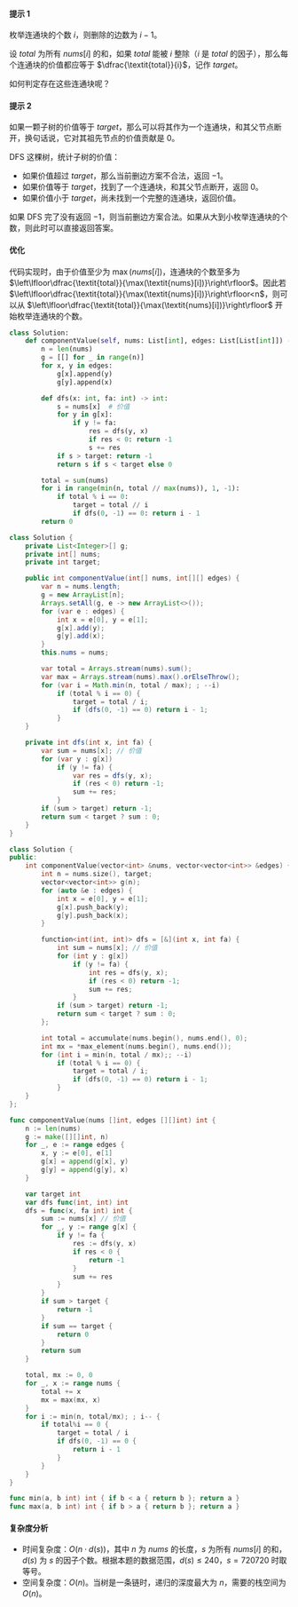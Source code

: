 #### 提示 1

枚举连通块的个数 $i$，则删除的边数为 $i-1$。

设 $\textit{total}$ 为所有 $\textit{nums}[i]$ 的和，如果 $\textit{total}$ 能被 $i$ 整除（$i$ 是 $\textit{total}$ 的因子），那么每个连通块的价值都应等于 $\dfrac{\textit{total}}{i}$，记作 $\textit{target}$。

如何判定存在这些连通块呢？

#### 提示 2

如果一颗子树的价值等于 $\textit{target}$，那么可以将其作为一个连通块，和其父节点断开，换句话说，它对其祖先节点的价值贡献是 $0$。

DFS 这棵树，统计子树的价值：

- 如果价值超过 $\textit{target}$，那么当前删边方案不合法，返回 $-1$。
- 如果价值等于 $\textit{target}$，找到了一个连通块，和其父节点断开，返回 $0$。
- 如果价值小于 $\textit{target}$，尚未找到一个完整的连通块，返回价值。

如果 DFS 完了没有返回 $-1$，则当前删边方案合法。如果从大到小枚举连通块的个数，则此时可以直接返回答案。

#### 优化

代码实现时，由于价值至少为 $\max(\textit{nums}[i])$，连通块的个数至多为 $\left\lfloor\dfrac{\textit{total}}{\max(\textit{nums}[i])}\right\rfloor$。因此若 $\left\lfloor\dfrac{\textit{total}}{\max(\textit{nums}[i])}\right\rfloor<n$，则可以从 $\left\lfloor\dfrac{\textit{total}}{\max(\textit{nums}[i])}\right\rfloor$ 开始枚举连通块的个数。

```py [sol1-Python3]
class Solution:
    def componentValue(self, nums: List[int], edges: List[List[int]]) -> int:
        n = len(nums)
        g = [[] for _ in range(n)]
        for x, y in edges:
            g[x].append(y)
            g[y].append(x)

        def dfs(x: int, fa: int) -> int:
            s = nums[x]  # 价值
            for y in g[x]:
                if y != fa:
                    res = dfs(y, x)
                    if res < 0: return -1
                    s += res
            if s > target: return -1
            return s if s < target else 0

        total = sum(nums)
        for i in range(min(n, total // max(nums)), 1, -1):
            if total % i == 0:
                target = total // i
                if dfs(0, -1) == 0: return i - 1
        return 0
```

```java [sol1-Java]
class Solution {
    private List<Integer>[] g;
    private int[] nums;
    private int target;

    public int componentValue(int[] nums, int[][] edges) {
        var n = nums.length;
        g = new ArrayList[n];
        Arrays.setAll(g, e -> new ArrayList<>());
        for (var e : edges) {
            int x = e[0], y = e[1];
            g[x].add(y);
            g[y].add(x);
        }
        this.nums = nums;

        var total = Arrays.stream(nums).sum();
        var max = Arrays.stream(nums).max().orElseThrow();
        for (var i = Math.min(n, total / max); ; --i)
            if (total % i == 0) {
                target = total / i;
                if (dfs(0, -1) == 0) return i - 1;
            }
    }

    private int dfs(int x, int fa) {
        var sum = nums[x]; // 价值
        for (var y : g[x])
            if (y != fa) {
                var res = dfs(y, x);
                if (res < 0) return -1;
                sum += res;
            }
        if (sum > target) return -1;
        return sum < target ? sum : 0;
    }
}
```

```cpp [sol1-C++]
class Solution {
public:
    int componentValue(vector<int> &nums, vector<vector<int>> &edges) {
        int n = nums.size(), target;
        vector<vector<int>> g(n);
        for (auto &e : edges) {
            int x = e[0], y = e[1];
            g[x].push_back(y);
            g[y].push_back(x);
        }

        function<int(int, int)> dfs = [&](int x, int fa) {
            int sum = nums[x]; // 价值
            for (int y : g[x])
                if (y != fa) {
                    int res = dfs(y, x);
                    if (res < 0) return -1;
                    sum += res;
                }
            if (sum > target) return -1;
            return sum < target ? sum : 0;
        };

        int total = accumulate(nums.begin(), nums.end(), 0);
        int mx = *max_element(nums.begin(), nums.end());
        for (int i = min(n, total / mx);; --i)
            if (total % i == 0) {
                target = total / i;
                if (dfs(0, -1) == 0) return i - 1;
            }
    }
};
```

```go [sol1-Go]
func componentValue(nums []int, edges [][]int) int {
	n := len(nums)
	g := make([][]int, n)
	for _, e := range edges {
		x, y := e[0], e[1]
		g[x] = append(g[x], y)
		g[y] = append(g[y], x)
	}

	var target int
	var dfs func(int, int) int
	dfs = func(x, fa int) int {
		sum := nums[x] // 价值
		for _, y := range g[x] {
			if y != fa {
				res := dfs(y, x)
				if res < 0 {
					return -1
				}
				sum += res
			}
		}
		if sum > target {
			return -1
		}
		if sum == target {
			return 0
		}
		return sum
	}

	total, mx := 0, 0
	for _, x := range nums {
		total += x
		mx = max(mx, x)
	}
	for i := min(n, total/mx); ; i-- {
		if total%i == 0 {
			target = total / i
			if dfs(0, -1) == 0 {
				return i - 1
			}
		}
	}
}

func min(a, b int) int { if b < a { return b }; return a }
func max(a, b int) int { if b > a { return b }; return a }
```

#### 复杂度分析

- 时间复杂度：$O(n\cdot d(s))$，其中 $n$ 为 $\textit{nums}$ 的长度，$s$ 为所有 $\textit{nums}[i]$ 的和，$d(s)$ 为 $s$ 的因子个数。根据本题的数据范围，$d(s)\le 240$，$s=720720$ 时取等号。
- 空间复杂度：$O(n)$。当树是一条链时，递归的深度最大为 $n$，需要的栈空间为 $O(n)$。
